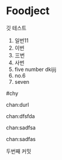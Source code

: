 # Foodject 

깃 테스트

1. 일번11
2. 이번
3. 三번
4. 사번
5. five number dkijij
6. no.6
7. seven

#chy

chan:durl

chan:dfsfda

chan:sadfsa

chan:sadfas

두번째 커밋







